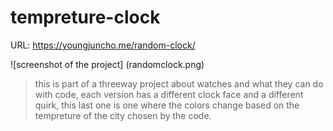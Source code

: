 # tempreture-clock
URL: https://youngjuncho.me/random-clock/

![screenshot of the project] (randomclock.png)

>this is part of a threeway project about watches and what they can do with code, each version has a different clock face and a different quirk, this last one is one where the colors change based on the tempreture of the city chosen by the code.
